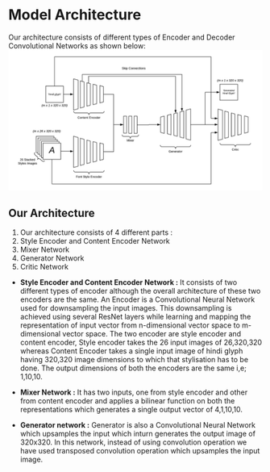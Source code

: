 Model Architecture
==================

Our architecture consists of different types of Encoder and Decoder Convolutional Networks as shown below:
![Image](/docs/Images/arch.png)

Our Architecture
--------------------
1. Our architecture consists of 4 different parts :
2. Style Encoder and Content Encoder Network
3. Mixer Network
4. Generator Network
5. Critic Network

* **Style Encoder and Content Encoder Network :** It consists of two different types of encoder although the overall architecture of these two encoders are the same. An Encoder is a Convolutional Neural Network used for downsampling the input images. This downsampling is achieved using several ResNet layers while learning and mapping  the representation of input vector from n-dimensional vector space to m-dimensional vector space. The two encoder are style encoder and content encoder, Style encoder takes the 26 input images of 26,320,320 whereas Content Encoder takes a single input image of hindi glyph having 320,320 image dimensions to which that stylisation has to be done. The output dimensions of both the encoders are the same i,e; 1,10,10.

* **Mixer Network :** It has two inputs, one from style encoder and other from content encoder and applies a bilinear function on both the representations which generates a single output vector of 4,1,10,10.

* **Generator network :** Generator is also a Convolutional Neural Network which upsamples the input which inturn generates the output image of 320x320. In this network, instead of using convolution operation we have used transposed convolution operation which upsamples the input image.

